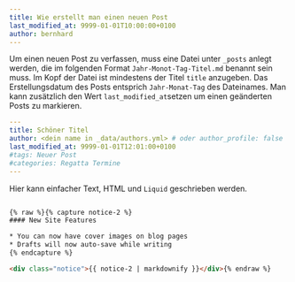 ```yaml
---
title: Wie erstellt man einen neuen Post
last_modified_at: 9999-01-01T10:00:00+0100
author: bernhard
---
```

Um einen neuen Post zu verfassen, muss eine Datei unter `_posts` anlegt werden, die im folgenden Format `Jahr-Monot-Tag-Titel.md` benannt sein muss. Im Kopf der Datei ist mindestens der Titel `title` anzugeben.
Das Erstellungsdatum des Posts entsprich `Jahr-Monat-Tag` des Dateinames. Man kann zusätzlich den Wert `last_modified_at`setzen um einen geänderten Posts zu markieren.

```yaml
---
title: Schöner Titel
author: <dein name in _data/authors.yml> # oder author_profile: false
last_modified_at: 9999-01-01T12:01:00+0100
#tags: Neuer Post
#categories: Regatta Termine 
---
```
Hier kann einfacher Text, HTML und `Liquid` geschrieben werden.
```html

{% raw %}{% capture notice-2 %}
#### New Site Features

* You can now have cover images on blog pages
* Drafts will now auto-save while writing
{% endcapture %}

<div class="notice">{{ notice-2 | markdownify }}</div>{% endraw %}
```